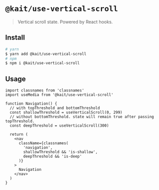 # `@kait/use-vertical-scroll`

> Vertical scroll state. Powered by React hooks.

## Install

```bash
# yarn
$ yarn add @kait/use-vertical-scroll
# npm
$ npm i @kait/use-vertical-scroll
```

## Usage

```tsx
import classnames from 'classnames'
import useMedia from '@kait/use-vertical-scroll'

function Navigation() {
  // with topThreshold and bottomThreshold
  const shallowThreshold = useVerticalScroll(0, 299)
  // without bottomThreshold. state will remain true after passing topThreshold.
  const deepThreshold = useVerticalScroll(300)

  return (
    <nav
      className={classnames(
        'navigation',
        shallowThreshold && 'is-shallow',
        deepThreshold && 'is-deep'
      )}
    >
      Navigation
    </nav>
  )
}
```
